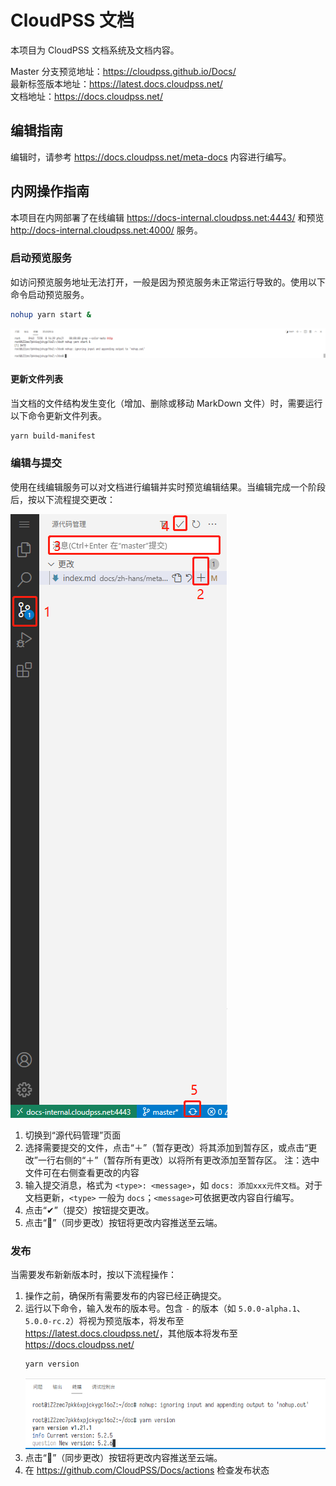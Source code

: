 # CloudPSS 文档

本项目为 CloudPSS 文档系统及文档内容。

Master 分支预览地址：<https://cloudpss.github.io/Docs/>  
最新标签版本地址：<https://latest.docs.cloudpss.net/>  
文档地址：<https://docs.cloudpss.net/>

## 编辑指南

编辑时，请参考 <https://docs.cloudpss.net/meta-docs> 内容进行编写。

## 内网操作指南

本项目在内网部署了在线编辑 <https://docs-internal.cloudpss.net:4443/> 和预览 <http://docs-internal.cloudpss.net:4000/> 服务。

### 启动预览服务

如访问预览服务地址无法打开，一般是因为预览服务未正常运行导致的。使用以下命令启动预览服务。

```sh
nohup yarn start &
```

![](./.github/assets/terminal.png)

#### 更新文件列表

当文档的文件结构发生变化（增加、删除或移动 MarkDown 文件）时，需要运行以下命令更新文件列表。

```sh
yarn build-manifest
```

### 编辑与提交

使用在线编辑服务可以对文档进行编辑并实时预览编辑结果。当编辑完成一个阶段后，按以下流程提交更改：

![](.github/assets/source-control.png)

1. 切换到“源代码管理”页面
2. 选择需要提交的文件，点击“＋”（暂存更改）将其添加到暂存区，或点击“更改”一行右侧的“＋”（暂存所有更改）以将所有更改添加至暂存区。
   注：选中文件可在右侧查看更改的内容
3. 输入提交消息，格式为 `<type>: <message>`，如 `docs: 添加xxx元件文档`。对于文档更新，`<type>` 一般为 `docs`；`<message>`可依据更改内容自行编写。
4. 点击“✔”（提交）按钮提交更改。
5. 点击“🔄”（同步更改）按钮将更改内容推送至云端。

### 发布

当需要发布新新版本时，按以下流程操作：

1. 操作之前，确保所有需要发布的内容已经正确提交。
2. 运行以下命令，输入发布的版本号。包含 `-` 的版本（如 `5.0.0-alpha.1`、`5.0.0-rc.2`）将视为预览版本，将发布至 <https://latest.docs.cloudpss.net/>，其他版本将发布至 <https://docs.cloudpss.net/>
   ```sh
   yarn version
   ```
   ![](.github/assets/release.png)
3. 点击“🔄”（同步更改）按钮将更改内容推送至云端。
4. 在 <https://github.com/CloudPSS/Docs/actions> 检查发布状态
